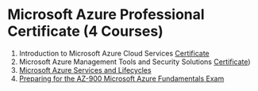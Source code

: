 # Microsoft Azure Professional Certificate (4 Courses)

1. Introduction to Microsoft Azure Cloud Services [Certificate](https://www.coursera.org/account/accomplishments/verify/U5CUA2AKX376)
2. Microsoft Azure Management Tools and Security Solutions [Certificate](https://www.coursera.org/account/accomplishments/verify/AT717126W6DA))
3. [Microsoft Azure Services and Lifecycles](https://www.coursera.org/learn/microsoft-azure-services-lifecycles/home/module/1)
4. [Preparing for the AZ-900 Microsoft Azure Fundamentals Exam](https://www.coursera.org/learn/az-900-exam-prep/home/module/1)
